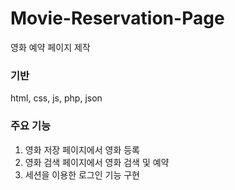 # Movie-Reservation-Page
영화 예약 페이지 제작

### 기반
html, css, js, php, json

### 주요 기능
1. 영화 저장 페이지에서 영화 등록
2. 영화 검색 페이지에서 영화 검색 및 예약
3. 세션을 이용한 로그인 기능 구현
